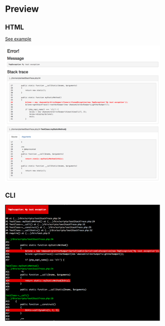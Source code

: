 # Preview

## HTML

[See example](https://awesomite.github.io/error-dumper/examples/exception.html)

![Exception displayed as HTML](resources/exception-html.png)

## CLI

![Exception displayed in terminal](resources/exception-cli.png)
